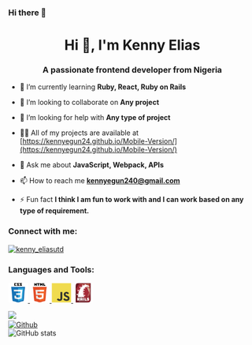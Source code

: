 ### Hi there 👋

<!--
**kennyegun24/kennyegun24** is a ✨ _special_ ✨ repository because its `README.md` (this file) appears on your GitHub profile.

- 🔭 I’m currently learning with ... Microverse

-->
<h1 align="center">Hi 👋, I'm Kenny Elias</h1>
<h3 align="center">A passionate frontend developer from Nigeria</h3>

- 🌱 I’m currently learning **Ruby, React, Ruby on Rails**

- 👯 I’m looking to collaborate on **Any project**

- 🤝 I’m looking for help with **Any type of project**

- 👨‍💻 All of my projects are available at [https://kennyegun24.github.io/Mobile-Version/](https://kennyegun24.github.io/Mobile-Version/)

- 💬 Ask me about **JavaScript, Webpack, APIs**

- 📫 How to reach me **kennyegun240@gmail.com**

- ⚡ Fun fact **I think I am fun to work with and I can work based on any type of requirement.**

<h3 align="left">Connect with me:</h3>
<p align="left">
<a href="https://twitter.com/kenny_eliasutd" target="blank"><img align="center" src="https://raw.githubusercontent.com/rahuldkjain/github-profile-readme-generator/master/src/images/icons/Social/twitter.svg" alt="kenny_eliasutd" height="30" width="40" /></a>
</p>

<h3 align="left">Languages and Tools:</h3>
<p align="left"> <a href="https://www.w3schools.com/css/" target="_blank" rel="noreferrer"> <img src="https://raw.githubusercontent.com/devicons/devicon/master/icons/css3/css3-original-wordmark.svg" alt="css3" width="40" height="40"/> </a> <a href="https://www.w3.org/html/" target="_blank" rel="noreferrer"> <img src="https://raw.githubusercontent.com/devicons/devicon/master/icons/html5/html5-original-wordmark.svg" alt="html5" width="40" height="40"/> </a> <a href="https://developer.mozilla.org/en-US/docs/Web/JavaScript" target="_blank" rel="noreferrer"> <img src="https://raw.githubusercontent.com/devicons/devicon/master/icons/javascript/javascript-original.svg" alt="javascript" width="40" height="40"/> </a> <a href="https://rubyonrails.org" target="_blank" rel="noreferrer"> <img src="https://raw.githubusercontent.com/devicons/devicon/master/icons/rails/rails-original-wordmark.svg" alt="rails" width="40" height="40"/> </a> </p>

![](https://visitor-badge.laobi.icu/badge?page_id=CharalambosIoannou.kennyegun24) <br>
[![Github](https://img.shields.io/github/followers/CharalambosIoannou?label=Follow&style=social)](https://github.com/kennyegun24) <br>
![GitHub stats](https://github-readme-stats.vercel.app/api?username=kennyegun24&show_icons=true&theme=tokyonight) <br>

